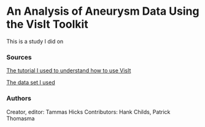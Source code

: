 # An Analysis of Aneurysm Data Using the VisIt Toolkit
  This is a study I did on 


### Sources

[The tutorial I used to understand how to use VisIt](https://visit-sphinx-github-user-manual.readthedocs.io/en/develop/tutorials/VisIt_Basics.html)

[The data set I used](https://visit-dav.github.io/largedata/datarchives/aneurysm)

### Authors
Creator, editor: Tammas Hicks
Contributors: Hank Childs, Patrick Thomasma
